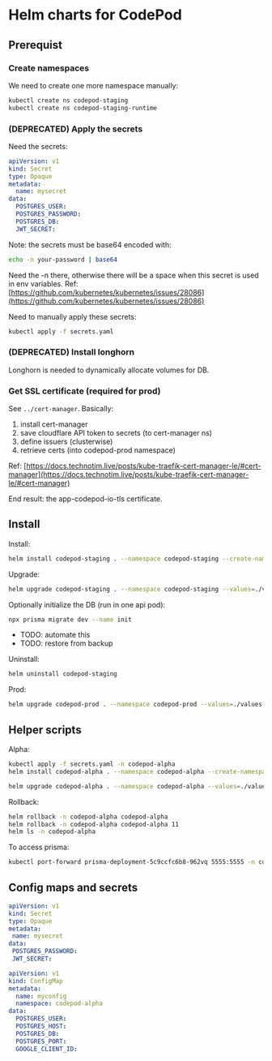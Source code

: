# Helm charts for CodePod

## Prerequist

### Create namespaces

We need to create one more namespace manually:

```bash
kubectl create ns codepod-staging
kubectl create ns codepod-staging-runtime
```

### (DEPRECATED) Apply the secrets

Need the secrets:

```yaml
apiVersion: v1
kind: Secret
type: Opaque
metadata:
  name: mysecret
data:
  POSTGRES_USER:
  POSTGRES_PASSWORD:
  POSTGRES_DB:
  JWT_SECRET:
```

Note: the secrets must be base64 encoded with:

```bash
echo -n your-password | base64
```

Need the -n there, otherwise there will be a space when this secret is used in
env variables. Ref: [https://github.com/kubernetes/kubernetes/issues/28086](https://github.com/kubernetes/kubernetes/issues/28086)

Need to manually apply these secrets:

```bash
kubectl apply -f secrets.yaml
```

### (DEPRECATED) Install longhorn

Longhorn is needed to dynamically allocate volumes for DB.

### Get SSL certificate (required for prod)

See `../cert-manager`. Basically:

1. install cert-manager
2. save cloudflare API token to secrets (to cert-manager ns)
3. define issuers (clusterwise)
4. retrieve certs (into codepod-prod namespace)

Ref: [https://docs.technotim.live/posts/kube-traefik-cert-manager-le/#cert-manager](https://docs.technotim.live/posts/kube-traefik-cert-manager-le/#cert-manager)

End result: the app-codepod-io-tls certificate.

## Install

Install:

```bash
helm install codepod-staging . --namespace codepod-staging --create-namespace --values=./values.staging.yaml
```

Upgrade:

```bash
helm upgrade codepod-staging . --namespace codepod-staging --values=./values.staging.yaml
```

Optionally initialize the DB (run in one api pod):

```bash
npx prisma migrate dev --name init
```

- TODO: automate this
- TODO: restore from backup

Uninstall:

```bash
helm uninstall codepod-staging
```

Prod:

```bash
helm upgrade codepod-prod . --namespace codepod-prod --values=./values.prod.yaml
```

## Helper scripts

Alpha:

```bash
kubectl apply -f secrets.yaml -n codepod-alpha
helm install codepod-alpha . --namespace codepod-alpha --create-namespace --values=./values.alpha.yaml

helm upgrade codepod-alpha . --namespace codepod-alpha --values=./values.alpha.yaml
```

Rollback:

```bash
helm rollback -n codepod-alpha codepod-alpha
helm rollback -n codepod-alpha codepod-alpha 11
helm ls -n codepod-alpha
```

To access prisma:

```bash
kubectl port-forward prisma-deployment-5c9ccfc6b8-962vq 5555:5555 -n codepod-alpha
```

## Config maps and secrets

```yaml
apiVersion: v1
kind: Secret
type: Opaque
metadata:
 name: mysecret
data:
 POSTGRES_PASSWORD:
 JWT_SECRET:

```

```yaml
apiVersion: v1
kind: ConfigMap
metadata:
  name: myconfig
  namespace: codepod-alpha
data:
  POSTGRES_USER:
  POSTGRES_HOST:
  POSTGRES_DB:
  POSTGRES_PORT:
  GOOGLE_CLIENT_ID:
```
